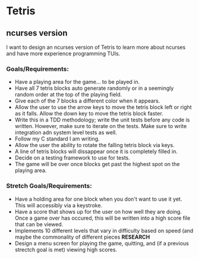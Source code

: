 # Tetris

## ncurses version

I want to design an ncurses version of Tetris to learn more about ncurses
and have more experience programming TUIs.

### Goals/Requirements:

- Have a playing area for the game... to be played in.
- Have all 7 tetris blocks auto generate randomly or in a seemingly random
  order at the top of the playing field.
- Give each of the 7 blocks a different color when it appears.
- Allow the user to use the arrow keys to move the tetris block left or
  right as it falls. Allow the down key to move the tetris block faster.
- Write this in a TDD methodology; write the unit tests before any
  code is written. However, make sure to iterate on the tests. Make sure
  to write integration adn system level tests as well.
- Follow my C standard I am writing.
- Allow the user the ability to rotate the falling tetris block via keys.
- A line of tetris blocks will dissappear once it is completely filled in.
- Decide on a testing framework to use for tests.
- The game will be over once blocks get past the highest spot on the
  playing area.

### Stretch Goals/Requirements:

- Have a holding area for one block when you don't want to use it yet. This will
  accessibly via a keystroke.
- Have a score that shows up for the user on how well they are doing.
  Once a game over has occured, this will be written into a high
  score file that can be viewed.
- Implements 10 different levels that vary in difficulty based on speed (and
  maybe the commonality of different pieces **RESEARCH**
- Design a menu screen for playing the game, quitting, and (if a previous
  strectch goal is met) viewing high scores.
